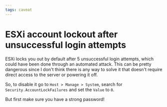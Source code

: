 ```yaml
---
tags: caveat
---
```


# ESXi account lockout after unsuccessful login attempts
ESXi locks you out by default after 5 unsuccessful login attempts, which could have been done through an automated attack. This can be pretty dangerous since I don't think there is any way to solve it that doesn't require direct access to the server or powering it off.

So, to disable it go to `Host > Manage > System`, search for `Security.AccountLockFailures` and set the `Value` to `0`.

But first make sure you have a strong password!
